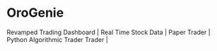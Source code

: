 # OroGenie
 Revamped Trading Dashboard | Real Time Stock Data | Paper Trader | Python Algorithmic Trader Trader | 
